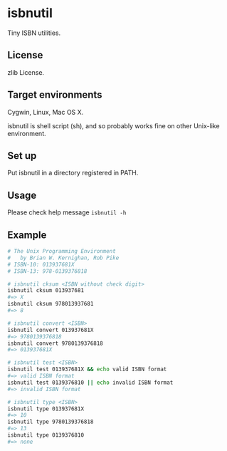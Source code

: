 isbnutil
========

Tiny ISBN utilities.

License
-------

zlib License.

Target environments
-------------------

Cygwin, Linux, Mac OS X.

isbnutil is shell script (sh), and so probably works fine on other Unix-like environment.

Set up
------

Put isbnutil in a directory registered in PATH.

Usage
-----

Please check help message `isbnutil -h`

Example
-------

```sh
# The Unix Programming Environment
#   by Brian W. Kernighan, Rob Pike
# ISBN-10: 013937681X
# ISBN-13: 978-0139376818

# isbnutil cksum <ISBN without check digit>
isbnutil cksum 013937681
#=> X
isbnutil cksum 978013937681
#=> 8

# isbnutil convert <ISBN>
isbnutil convert 013937681X
#=> 9780139376818
isbnutil convert 9780139376818
#=> 013937681X

# isbnutil test <ISBN>
isbnutil test 013937681X && echo valid ISBN format
#=> valid ISBN format
isbnutil test 0139376810 || echo invalid ISBN format
#=> invalid ISBN format

# isbnutil type <ISBN>
isbnutil type 013937681X
#=> 10
isbnutil type 9780139376818
#=> 13
isbnutil type 0139376810
#=> none
```
